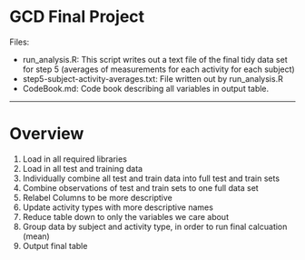 GCD Final Project
=================

Files:
- run_analysis.R: This script writes out a text file of the final tidy data set for step 5 (averages of measurements for each activity for each subject)
- step5-subject-activity-averages.txt: File written out by run_analysis.R
- CodeBook.md: Code book describing all variables in output table.

------

# Overview
1. Load in all required libraries
2. Load in all test and training data
3. Individually combine all test and train data into full test and train sets
4. Combine observations of test and train sets to one full data set
5. Relabel Columns to be more descriptive
6. Update activity types with more descriptive names
7. Reduce table down to only the variables we care about
8. Group data by subject and activity type, in order to run final calcuation (mean)
9. Output final table

